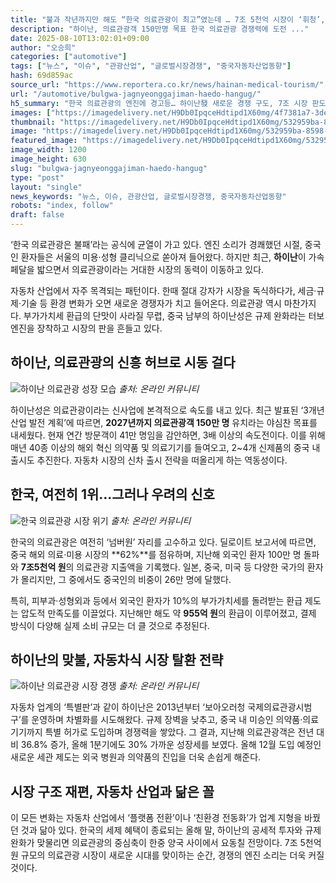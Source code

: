 ```yaml
---
title: "불과 작년까지만 해도 “한국 의료관광이 최고”였는데 … 7조 5천억 시장이 ‘휘청’, 외국인들 발길 돌린 이유"
description: "하이난, 의료관광객 150만명 목표 한국 의료관광 경쟁력에 도전 ..."
date: 2025-08-10T13:02:01+09:00
author: "오승희"
categories: ["automotive"]
tags: ["뉴스", "이슈", "관광산업", "글로벌시장경쟁", "중국자동차산업동향"]
hash: 69d859ac
source_url: "https://www.reportera.co.kr/news/hainan-medical-tourism/"
url: "/automotive/bulgwa-jagnyeonggajiman-haedo-hangug/"
h5_summary: "한국 의료관광의 엔진에 경고등… 하이난發 새로운 경쟁 구도, 7조 시장 판도 변화 예고"
images: ["https://imagedelivery.net/H9Db0IpqceHdtipd1X60mg/4f7381a7-3de3-4302-89f1-68da2bbd5000/public", "https://imagedelivery.net/H9Db0IpqceHdtipd1X60mg/17ebfc10-23a8-45d7-eff6-83abda87c800/public", "https://imagedelivery.net/H9Db0IpqceHdtipd1X60mg/532959ba-8598-4601-483e-4ae04cdd4500/public", "https://imagedelivery.net/H9Db0IpqceHdtipd1X60mg/5291022c-c361-4b3b-5d4c-0c8319caca00/public"]
thumbnail: "https://imagedelivery.net/H9Db0IpqceHdtipd1X60mg/532959ba-8598-4601-483e-4ae04cdd4500/public"
image: "https://imagedelivery.net/H9Db0IpqceHdtipd1X60mg/532959ba-8598-4601-483e-4ae04cdd4500/public"
featured_image: "https://imagedelivery.net/H9Db0IpqceHdtipd1X60mg/532959ba-8598-4601-483e-4ae04cdd4500/public"
image_width: 1200
image_height: 630
slug: "bulgwa-jagnyeonggajiman-haedo-hangug"
type: "post"
layout: "single"
news_keywords: "뉴스, 이슈, 관광산업, 글로벌시장경쟁, 중국자동차산업동향"
robots: "index, follow"
draft: false
---
```


‘한국 의료관광은 불패’라는 공식에 균열이 가고 있다. 엔진 소리가 경쾌했던 시절, 중국인 환자들은 서울의 미용·성형 클리닉으로 쏟아져 들어왔다. 하지만 최근, **하이난**이 가속 페달을 밟으면서 의료관광이라는 거대한 시장의 동력이 이동하고 있다.

자동차 산업에서 자주 목격되는 패턴이다. 한때 절대 강자가 시장을 독식하다가, 세금·규제·기술 등 환경 변화가 오면 새로운 경쟁자가 치고 들어온다. 의료관광 역시 마찬가지다. 부가가치세 환급의 단맛이 사라질 무렵, 중국 남부의 하이난성은 규제 완화라는 터보 엔진을 장착하고 시장의 판을 흔들고 있다.

## 하이난, 의료관광의 신흥 허브로 시동 걸다

![하이난 의료관광 성장 모습](https://imagedelivery.net/H9Db0IpqceHdtipd1X60mg/17ebfc10-23a8-45d7-eff6-83abda87c800/public)
*출처: 온라인 커뮤니티*


하이난성은 의료관광이라는 신사업에 본격적으로 속도를 내고 있다. 최근 발표된 ‘3개년 산업 발전 계획’에 따르면, **2027년까지 의료관광객 150만 명** 유치라는 야심찬 목표를 내세웠다. 현재 연간 방문객이 41만 명임을 감안하면, 3배 이상의 속도전이다. 이를 위해 매년 40종 이상의 해외 혁신 의약품 및 의료기기를 들여오고, 2~4개 신제품의 중국 내 출시도 추진한다. 자동차 시장의 신차 출시 전략을 떠올리게 하는 역동성이다.

## 한국, 여전히 1위…그러나 우려의 신호

![한국 의료관광 시장 위기](https://imagedelivery.net/H9Db0IpqceHdtipd1X60mg/5291022c-c361-4b3b-5d4c-0c8319caca00/public)
*출처: 온라인 커뮤니티*


한국의 의료관광은 여전히 ‘넘버원’ 자리를 고수하고 있다. 딜로이트 보고서에 따르면, 중국 해외 의료·미용 시장의 **62%**를 점유하며, 지난해 외국인 환자 100만 명 돌파와 **7조5천억 원**의 의료관광 지출액을 기록했다. 일본, 중국, 미국 등 다양한 국가의 환자가 몰리지만, 그 중에서도 중국인의 비중이 26만 명에 달했다.

특히, 피부과·성형외과 등에서 외국인 환자가 10%의 부가가치세를 돌려받는 환급 제도는 압도적 만족도를 이끌었다. 지난해만 해도 약 **955억 원**의 환급이 이루어졌고, 결제 방식이 다양해 실제 소비 규모는 더 클 것으로 추정된다.

## 하이난의 맞불, 자동차식 시장 탈환 전략

![하이난 의료관광 시장 경쟁](https://imagedelivery.net/H9Db0IpqceHdtipd1X60mg/4f7381a7-3de3-4302-89f1-68da2bbd5000/public)
*출처: 온라인 커뮤니티*


자동차 업계의 ‘특별판’과 같이 하이난은 2013년부터 ‘보아오러청 국제의료관광시범구’를 운영하며 차별화를 시도해왔다. 규제 장벽을 낮추고, 중국 내 미승인 의약품·의료기기까지 특별 허가로 도입하며 경쟁력을 쌓았다. 그 결과, 지난해 의료관광객은 전년 대비 36.8% 증가, 올해 1분기에도 30% 가까운 성장세를 보였다. 올해 12월 도입 예정인 새로운 세관 제도는 외국 병원과 의약품의 진입을 더욱 손쉽게 해준다.

## 시장 구조 재편, 자동차 산업과 닮은 꼴

이 모든 변화는 자동차 산업에서 ‘플랫폼 전환’이나 ‘친환경 전동화’가 업계 지형을 바꿨던 것과 닮아 있다. 한국의 세제 혜택이 종료되는 올해 말, 하이난의 공세적 투자와 규제 완화가 맞물리면 의료관광의 중심축이 한중 양국 사이에서 요동칠 전망이다. 7조 5천억 원 규모의 의료관광 시장이 새로운 시대를 맞이하는 순간, 경쟁의 엔진 소리는 더욱 커질 것이다.
